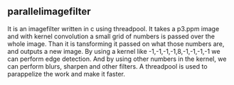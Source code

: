 ## parallelimagefilter
It is an imagefilter written in c using threadpool.
It takes a p3.ppm image and with kernel convolution a small grid of numbers is passed over the whole image.
Than it is tansforming it passed on what those numbers are, and outputs a new image.
By using a kernel like -1,-1,-1,-1,8,-1,-1,-1,-1 we can perform edge detection.
And by using other numbers in the kernel, we can perform blurs, sharpen and other filters.
A threadpool is used to parappelize the work and make it faster.
